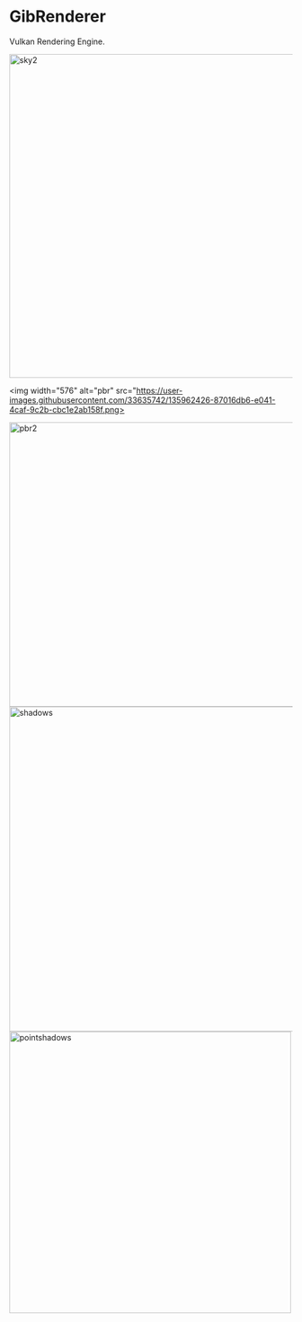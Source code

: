 # GibRenderer

Vulkan Rendering Engine.

<img width="576" alt="sky2" src="https://user-images.githubusercontent.com/33635742/135962038-ea96173e-7ed1-4ef2-8e84-8e42fc7f052a.png">

<img width="576" alt="pbr" src="https://user-images.githubusercontent.com/33635742/135962426-87016db6-e041-4caf-9c2b-cbc1e2ab158f.png>

<img width="506" alt="pbr2" src="https://user-images.githubusercontent.com/33635742/135962135-626289fe-2dde-47c2-b595-9e45724f5fd2.png">
<img width="578" alt="shadows" src="https://user-images.githubusercontent.com/33635742/135962166-1fb63583-24f2-4504-b8bd-dc4861d0c504.png">
<img width="501" alt="pointshadows" src="https://user-images.githubusercontent.com/33635742/135962220-44fc85bf-3095-44f0-813d-a9d06574e748.png">

